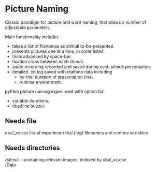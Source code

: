 # Picture Naming
Classic paradigm for picture and word naming, that allows a number of adjustable parameters.

Main functionality includes
- takes a list of filenames as stimuli to-be-presented.
- presents pictures one at a time, in order listed.
- trials advanced by space-bar.
- fixation cross between each stimuli.
- audio recording recorded and saved during each stimuli presentation.
- detailed .txt log saved with realtime data including 
  - by-trial duration of presentation (ms).
  - runtime environment.

python picture naming experiment with option for:  

 - variable durations.
 - deadline buzzer.

## Needs file
cbal_xx.csv list of experiment trial (jpg) filenames and runtime variables  

## Needs directories  
/stimuli - containing relevant images, indexed by cbal_xx.csv  
/Data
